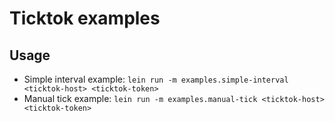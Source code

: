# Ticktok examples
## Usage
* Simple interval example:
	```lein run -m examples.simple-interval <ticktok-host> <ticktok-token>```
* Manual tick example:
	```lein run -m examples.manual-tick <ticktok-host> <ticktok-token>```

